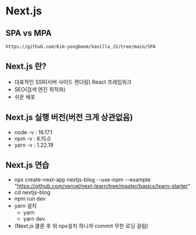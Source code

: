 # Next.js

## SPA vs MPA
```
https://github.com/Kim-yongbeom/Vanilla_JS/tree/main/SPA
```

## Next.js 란?
- 대표적인 SSR(서버 사이드 랜더링) React 프레임워크
- SEO(검색 엔진 최적화)
- 쉬운 배포

## Next.js 실행 버전(버전 크게 상관없음)
- node -v : 16.17.1
- npm -v : 8.15.0
- yarn -v : 1.22.19

## Next.js 연습
- npx create-next-app nextjs-blog --use-npm --example "https://github.com/vercel/next-learn/tree/master/basics/learn-starter"
- cd nextjs-blog
- npm run dev
- yarn 설치
  - yarn
  - yarn dev
- (Next.js 클론 후 위 npx설치 하니까 commit 무한 로딩 걸림)
